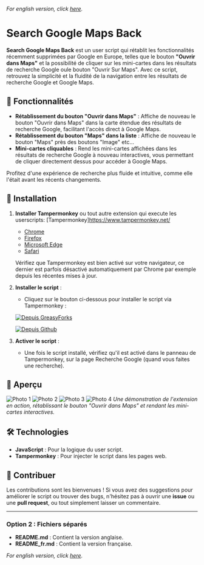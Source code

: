 *For english version, click [here](README.md).*

# Search Google Maps Back

**Search Google Maps Back** est un user script qui rétablit les fonctionnalités récemment supprimées par Google en Europe, telles que le bouton **"Ouvrir dans Maps"** et la possibilité de cliquer sur les mini-cartes dans les résultats de recherche Google oule bouton "Ouvrir Sur Maps". Avec ce script, retrouvez la simplicité et la fluidité de la navigation entre les résultats de recherche Google et Google Maps.

## 🚀 Fonctionnalités

- **Rétablissement du bouton "Ouvrir dans Maps"** : Affiche de nouveau le bouton "Ouvrir dans Maps" dans la carte étendue des résultats de recherche Google, facilitant l'accès direct à Google Maps.
- **Rétablissement du bouton "Maps" dans la liste** : Affiche de nouveau le bouton "Maps" près des boutons "Image" etc...
- **Mini-cartes cliquables** : Rend les mini-cartes affichées dans les résultats de recherche Google à nouveau interactives, vous permettant de cliquer directement dessus pour accéder à Google Maps.

Profitez d'une expérience de recherche plus fluide et intuitive, comme elle l'était avant les récents changements.

## 🔧 Installation

1. **Installer Tampermonkey** ou tout autre extension qui execute les userscripts:
   [Tampermonkey]https://www.tampermonkey.net/
   - [Chrome](https://chromewebstore.google.com/detail/tampermonkey/dhdgffkkebhmkfjojejmpbldmpobfkfo)
   - [Firefox](https://addons.mozilla.org/en-US/firefox/addon/tampermonkey/)
   - [Microsoft Edge](https://microsoftedge.microsoft.com/addons/detail/tampermonkey/iikmkjmpaadaobahmlepeloendndfphd)
   - [Safari](https://apps.apple.com/us/app/tampermonkey/id1482490089)

   Vérifiez que Tampermonkey est bien activé sur votre navigateur, ce dernier est parfois désactivé automatiquement par Chrome par exemple depuis les récentes mises à jour.

2. **Installer le script** :
   - Cliquez sur le bouton ci-dessous pour installer le script via Tampermonkey :

   [![Depuis GreasyForks](https://img.shields.io/badge/Tampermonkey-Installer%20le%20Script-blue)](https://update.greasyfork.org/scripts/513482/Search%20Google%20Maps%20Back.user.js)

   [![Depuis Github](https://img.shields.io/badge/Tampermonkey-Installer%20le%20Script-blue)](https://github.com/votre-utilisateur/google-maps-button-restorer/raw/main/google-maps-button-restorer.user.js)

3. **Activer le script** :
   - Une fois le script installé, vérifiez qu'il est activé dans le panneau de Tampermonkey, sur la page Recherche Google (quand vous faites une recherche).

## 📸 Aperçu

![Photo 1](https://i.ibb.co/7YLqQZm/mapss.png)
![Photo 2](https://i.ibb.co/Mh9CFfX/bigmap.png)
![Photo 3](https://i.ibb.co/1JQZZ74/blabla.jpg)
![Photo 4](https://i.ibb.co/VCqvknL/micromap.png)
*Une démonstration de l'extension en action, rétablissant le bouton "Ouvrir dans Maps" et rendant les mini-cartes interactives.*

## 🛠 Technologies

- **JavaScript** : Pour la logique du user script.
- **Tampermonkey** : Pour injecter le script dans les pages web.

## 🤝 Contribuer

Les contributions sont les bienvenues ! Si vous avez des suggestions pour améliorer le script ou trouver des bugs, n'hésitez pas à ouvrir une **issue** ou une **pull request**, ou tout simplement laisser un commentaire.


---

### Option 2 : Fichiers séparés

- **README.md** : Contient la version anglaise.
- **README_fr.md** : Contient la version française.

*For english version, click [here](README.md).*
